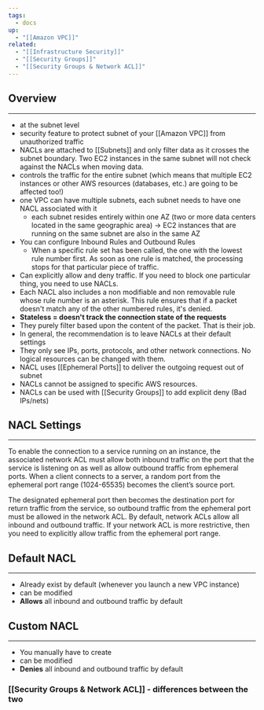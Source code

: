 ```yaml
---
tags:
  - docs
up:
  - "[[Amazon VPC]]"
related:
  - "[[Infrastructure Security]]"
  - "[[Security Groups]]"
  - "[[Security Groups & Network ACL]]"
---
```

## Overview
---
- at the subnet level
- security feature to protect subnet of your [[Amazon VPC]] from unauthorized traffic
- NACLs are attached to [[Subnets]] and only filter data as it crosses the subnet boundary. Two EC2 instances in the same subnet will not check against the NACLs when moving data.
- controls the traffic for the entire subnet (which means that multiple EC2 instances or other AWS resources (databases, etc.) are going to be affected too!)
- one VPC can have multiple subnets, each subnet needs to have one NACL associated with it
	- each subnet resides entirely within one AZ (two or more data centers located in the same geographic area) -> EC2 instances that are running on the same subnet are also in the same AZ
- You can configure Inbound Rules and Outbound Rules
	- When a specific rule set has been called, the one with the lowest rule number first. As soon as one rule is matched, the processing stops for that particular piece of traffic.
- Can explicitly allow and deny traffic. If you need to block one particular thing, you need to use NACLs.
- Each NACL also includes a non modifiable and non removable rule whose rule number is an asterisk. This rule ensures that if a packet doesn't match any of the other numbered rules, it's denied.
- **Stateless = doesn't track the connection state of the requests**
- They purely filter based upon the content of the packet. That is their job.
- In general, the recommendation is to leave NACLs at their default settings
- They only see IPs, ports, protocols, and other network connections. No logical resources can be changed with them.
- NACL uses [[Ephemeral Ports]] to deliver the outgoing request out of subnet
- NACLs cannot be assigned to specific AWS resources.
- NACLs can be used with [[Security Groups]] to add explicit deny (Bad IPs/nets)
 
## NACL Settings
---
To enable the connection to a service running on an instance, the associated network ACL must allow both inbound traffic on the port that the service is listening on as well as allow outbound traffic from ephemeral ports. When a client connects to a server, a random port from the ephemeral port range (1024-65535) becomes the client’s source port.

The designated ephemeral port then becomes the destination port for return traffic from the service, so outbound traffic from the ephemeral port must be allowed in the network ACL. By default, network ACLs allow all inbound and outbound traffic. If your network ACL is more restrictive, then you need to explicitly allow traffic from the ephemeral port range.

## Default NACL
---
- Already exist by default (whenever you launch a new VPC instance)
- can be modified
- **Allows** all inbound and outbound traffic by default

## Custom NACL
---
- You manually have to create
- can be modified
- **Denies** all inbound and outbound traffic by default

### [[Security Groups & Network ACL]] - differences between the two
